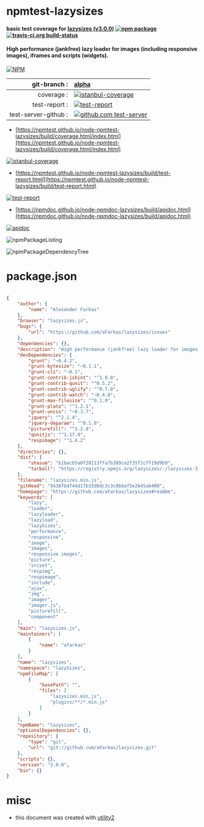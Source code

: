 # npmtest-lazysizes

#### basic test coverage for  [lazysizes (v3.0.0)](https://github.com/aFarkas/lazysizes#readme)  [![npm package](https://img.shields.io/npm/v/npmtest-lazysizes.svg?style=flat-square)](https://www.npmjs.org/package/npmtest-lazysizes) [![travis-ci.org build-status](https://api.travis-ci.org/npmtest/node-npmtest-lazysizes.svg)](https://travis-ci.org/npmtest/node-npmtest-lazysizes)

#### High performance (jankfree) lazy loader for images (including responsive images), iframes and scripts (widgets).

[![NPM](https://nodei.co/npm/lazysizes.png?downloads=true&downloadRank=true&stars=true)](https://www.npmjs.com/package/lazysizes)

| git-branch : | [alpha](https://github.com/npmtest/node-npmtest-lazysizes/tree/alpha)|
|--:|:--|
| coverage : | [![istanbul-coverage](https://npmtest.github.io/node-npmtest-lazysizes/build/coverage.badge.svg)](https://npmtest.github.io/node-npmtest-lazysizes/build/coverage.html/index.html)|
| test-report : | [![test-report](https://npmtest.github.io/node-npmtest-lazysizes/build/test-report.badge.svg)](https://npmtest.github.io/node-npmtest-lazysizes/build/test-report.html)|
| test-server-github : | [![github.com test-server](https://npmtest.github.io/node-npmtest-lazysizes/GitHub-Mark-32px.png)](https://npmtest.github.io/node-npmtest-lazysizes/build/app/index.html) | | build-artifacts : | [![build-artifacts](https://npmtest.github.io/node-npmtest-lazysizes/glyphicons_144_folder_open.png)](https://github.com/npmtest/node-npmtest-lazysizes/tree/gh-pages/build)|

- [https://npmtest.github.io/node-npmtest-lazysizes/build/coverage.html/index.html](https://npmtest.github.io/node-npmtest-lazysizes/build/coverage.html/index.html)

[![istanbul-coverage](https://npmtest.github.io/node-npmtest-lazysizes/build/screenCapture.buildCi.browser.%252Ftmp%252Fbuild%252Fcoverage.lib.html.png)](https://npmtest.github.io/node-npmtest-lazysizes/build/coverage.html/index.html)

- [https://npmtest.github.io/node-npmtest-lazysizes/build/test-report.html](https://npmtest.github.io/node-npmtest-lazysizes/build/test-report.html)

[![test-report](https://npmtest.github.io/node-npmtest-lazysizes/build/screenCapture.buildCi.browser.%252Ftmp%252Fbuild%252Ftest-report.html.png)](https://npmtest.github.io/node-npmtest-lazysizes/build/test-report.html)

- [https://npmdoc.github.io/node-npmdoc-lazysizes/build/apidoc.html](https://npmdoc.github.io/node-npmdoc-lazysizes/build/apidoc.html)

[![apidoc](https://npmdoc.github.io/node-npmdoc-lazysizes/build/screenCapture.buildCi.browser.%252Ftmp%252Fbuild%252Fapidoc.html.png)](https://npmdoc.github.io/node-npmdoc-lazysizes/build/apidoc.html)

![npmPackageListing](https://npmtest.github.io/node-npmtest-lazysizes/build/screenCapture.npmPackageListing.svg)

![npmPackageDependencyTree](https://npmtest.github.io/node-npmtest-lazysizes/build/screenCapture.npmPackageDependencyTree.svg)



# package.json

```json

{
    "author": {
        "name": "Alexander Farkas"
    },
    "browser": "lazysizes.js",
    "bugs": {
        "url": "https://github.com/aFarkas/lazysizes/issues"
    },
    "dependencies": {},
    "description": "High performance (jankfree) lazy loader for images (including responsive images), iframes and scripts (widgets).",
    "devDependencies": {
        "grunt": "~0.4.2",
        "grunt-bytesize": "~0.1.1",
        "grunt-cli": "~0.1",
        "grunt-contrib-jshint": "^1.0.0",
        "grunt-contrib-qunit": "^0.5.2",
        "grunt-contrib-uglify": "^0.7.0",
        "grunt-contrib-watch": "~0.4.0",
        "grunt-max-filesize": "^0.1.0",
        "grunt-plato": "^1.2.1",
        "grunt-uncss": "~0.3.7",
        "jquery": "^2.1.4",
        "jquery-deparam": "^0.1.0",
        "picturefill": "^2.2.0",
        "qunitjs": "^1.17.0",
        "respimage": "^1.4.2"
    },
    "directories": {},
    "dist": {
        "shasum": "b1bacb5a0f28113ffa7b389ce2f35f1cff19d9b9",
        "tarball": "https://registry.npmjs.org/lazysizes/-/lazysizes-3.0.0.tgz"
    },
    "filename": "lazysizes.min.js",
    "gitHead": "9438fbdf44d17b32d0dc3c3c8bbaf5e2645ab400",
    "homepage": "https://github.com/aFarkas/lazysizes#readme",
    "keywords": [
        "lazy",
        "loader",
        "lazyloader",
        "lazyload",
        "lazySizes",
        "performance",
        "responsive",
        "image",
        "images",
        "responsive images",
        "picture",
        "srcset",
        "respimg",
        "respimage",
        "include",
        "ajax",
        "img",
        "imager",
        "imager.js",
        "picturefill",
        "component"
    ],
    "main": "lazysizes.js",
    "maintainers": [
        {
            "name": "afarkas"
        }
    ],
    "name": "lazysizes",
    "namespace": "lazySizes",
    "npmFileMap": [
        {
            "basePath": "",
            "files": [
                "lazysizes.min.js",
                "plugins/**/*.min.js"
            ]
        }
    ],
    "npmName": "lazysizes",
    "optionalDependencies": {},
    "repository": {
        "type": "git",
        "url": "git://github.com/aFarkas/lazysizes.git"
    },
    "scripts": {},
    "version": "3.0.0",
    "bin": {}
}
```



# misc
- this document was created with [utility2](https://github.com/kaizhu256/node-utility2)
